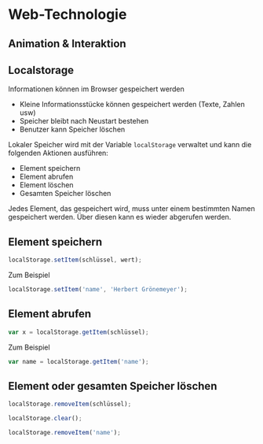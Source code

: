# Web-Technologie

## Animation & Interaktion



## Localstorage

Informationen können im Browser gespeichert werden

* Kleine Informationsstücke können gespeichert werden (Texte, Zahlen usw)
* Speicher bleibt nach Neustart bestehen
* Benutzer kann Speicher löschen



Lokaler Speicher wird mit der Variable `localStorage` verwaltet und kann die folgenden Aktionen ausführen:

* Element speichern
* Element abrufen
* Element löschen
* Gesamten Speicher löschen

Jedes Element, das gespeichert wird, muss unter einem bestimmten Namen gespeichert werden. Über diesen kann es wieder abgerufen werden.



## Element speichern

```js
localStorage.setItem(schlüssel, wert);
```

Zum Beispiel

```js
localStorage.setItem('name', 'Herbert Grönemeyer');
```



## Element abrufen

```js
var x = localStorage.getItem(schlüssel);
```

Zum Beispiel

```js
var name = localStorage.getItem('name');
```



## Element oder gesamten Speicher löschen

```js
localStorage.removeItem(schlüssel);

localStorage.clear();
```

```js
localStorage.removeItem('name');
```
